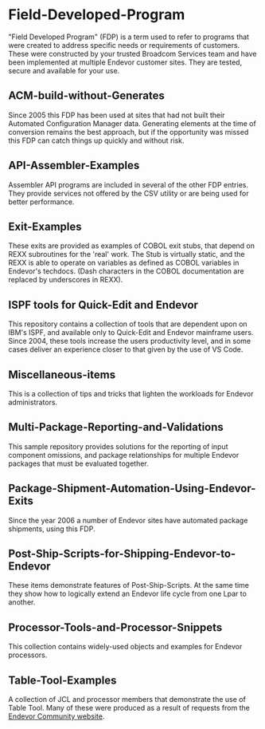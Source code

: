 # Field-Developed-Program

"Field Developed Program" (FDP) is a term used to refer to programs that were created to address specific needs or requirements of customers. These were constructed by your trusted Broadcom Services team and have been implemented at multiple Endevor customer sites.
They are tested, secure and available for your use.

## ACM-build-without-Generates

Since 2005 this FDP has been used at sites that had not built their Automated Configuration Manager data. Generating elements at the time of conversion remains the best approach, but if the opportunity was missed this FDP can catch things up quickly and without risk.

## API-Assembler-Examples

Assembler API programs are included in several of the other FDP entries. They provide services not offered by the CSV utility or are being used for better performance. 

## Exit-Examples

These exits are provided as examples of COBOL exit stubs, that depend on REXX subroutines for the 'real' work.
The Stub is virtually static, and the REXX is able to operate on variables as defined as COBOL variables in Endevor's techdocs. (Dash characters in the COBOL documentation are replaced by underscores in REXX).

## ISPF tools for Quick-Edit and Endevor

This repository contains a collection of tools that are dependent upon on IBM's ISPF, and available only to Quick-Edit and Endevor mainframe users. Since 2004, these tools increase the users productivity level, and in some cases deliver an experience closer to that given by the use of VS Code.

## Miscellaneous-items

This is a collection of tips and tricks that lighten the workloads for Endevor administrators.

## Multi-Package-Reporting-and-Validations

This sample repository provides solutions for the reporting of input component omissions, and package relationships for multiple Endevor packages that must be evaluated together.

## Package-Shipment-Automation-Using-Endevor-Exits

Since the year 2006 a number of Endevor sites have automated package shipments, using this FDP.

## Post-Ship-Scripts-for-Shipping-Endevor-to-Endevor

These items demonstrate features of Post-Ship-Scripts. At the same time they show how to logically extend an Endevor life cycle from one Lpar to another.

## Processor-Tools-and-Processor-Snippets

This collection contains widely-used objects and examples  for Endevor processors.

## Table-Tool-Examples

A collection of JCL and processor members that demonstrate the use of Table Tool. Many of these were produced as a result of requests from the [Endevor Community website](https://community.broadcom.com/home).


